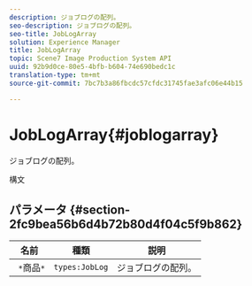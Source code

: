 ```yaml
---
description: ジョブログの配列。
seo-description: ジョブログの配列。
seo-title: JobLogArray
solution: Experience Manager
title: JobLogArray
topic: Scene7 Image Production System API
uuid: 92b9d0ce-80e5-4bfb-b604-74e690bedc1c
translation-type: tm+mt
source-git-commit: 7bc7b3a86fbcdc57cfdc31745fae3afc06e44b15

---
```



# JobLogArray{#joblogarray}

ジョブログの配列。

構文

## パラメータ {#section-2fc9bea56b6d4b72b80d4f04c5f9b862}

| 名前 | 種類 | 説明 |
|---|---|---|
| ` *`商品`*` | `types:JobLog` | ジョブログの配列。 |

